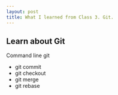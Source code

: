 ```yaml
---
layout: post
title: What I learned from Class 3. Git.
---
```


## Learn about Git
Command line git
- git commit
- git checkout
- git merge
- git rebase
